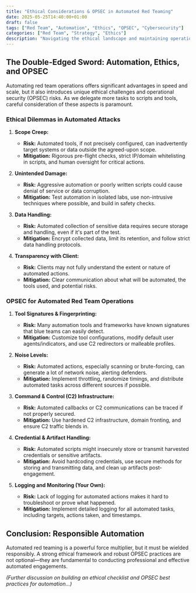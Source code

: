```yaml
---
title: "Ethical Considerations & OPSEC in Automated Red Teaming"
date: 2025-05-25T14:40:00+01:00
draft: false
tags: ["Red Team", "Automation", "Ethics", "OPSEC", "Cybersecurity"]
categories: ["Red Team", "Strategy", "Ethics"]
description: "Navigating the ethical landscape and maintaining operational security when automating red team activities."
---
```


## The Double-Edged Sword: Automation, Ethics, and OPSEC

Automating red team operations offers significant advantages in speed and scale, but it also introduces unique ethical challenges and operational security (OPSEC) risks. As we delegate more tasks to scripts and tools, careful consideration of these aspects is paramount.

### Ethical Dilemmas in Automated Attacks

1.  **Scope Creep:**
    -   **Risk:** Automated tools, if not precisely configured, can inadvertently target systems or data outside the agreed-upon scope.
    -   **Mitigation:** Rigorous pre-flight checks, strict IP/domain whitelisting in scripts, and human oversight for critical actions.

2.  **Unintended Damage:**
    -   **Risk:** Aggressive automation or poorly written scripts could cause denial of service or data corruption.
    -   **Mitigation:** Test automation in isolated labs, use non-intrusive techniques where possible, and build in safety checks.

3.  **Data Handling:**
    -   **Risk:** Automated collection of sensitive data requires secure storage and handling, even if it's part of the test.
    -   **Mitigation:** Encrypt collected data, limit its retention, and follow strict data handling protocols.

4.  **Transparency with Client:**
    -   **Risk:** Clients may not fully understand the extent or nature of automated actions.
    -   **Mitigation:** Clear communication about what will be automated, the tools used, and potential risks.

### OPSEC for Automated Red Team Operations

1.  **Tool Signatures & Fingerprinting:**
    -   **Risk:** Many automation tools and frameworks have known signatures that blue teams can easily detect.
    -   **Mitigation:** Customize tool configurations, modify default user agents/indicators, and use C2 redirectors or malleable profiles.

2.  **Noise Levels:**
    -   **Risk:** Automated actions, especially scanning or brute-forcing, can generate a lot of network noise, alerting defenders.
    -   **Mitigation:** Implement throttling, randomize timings, and distribute automated tasks across different sources if possible.

3.  **Command & Control (C2) Infrastructure:**
    -   **Risk:** Automated callbacks or C2 communications can be traced if not properly secured.
    -   **Mitigation:** Use hardened C2 infrastructure, domain fronting, and ensure C2 traffic blends in.

4.  **Credential & Artifact Handling:**
    -   **Risk:** Automated scripts might insecurely store or transmit harvested credentials or sensitive artifacts.
    -   **Mitigation:** Avoid hardcoding credentials, use secure methods for storing and transmitting data, and clean up artifacts post-engagement.

5.  **Logging and Monitoring (Your Own):**
    -   **Risk:** Lack of logging for automated actions makes it hard to troubleshoot or prove what happened.
    -   **Mitigation:** Implement detailed logging for all automated tasks, including targets, actions taken, and timestamps.

## Conclusion: Responsible Automation

Automated red teaming is a powerful force multiplier, but it must be wielded responsibly. A strong ethical framework and robust OPSEC practices are not optional—they are fundamental to conducting professional and effective automated engagements.

*(Further discussion on building an ethical checklist and OPSEC best practices for automation...)*
